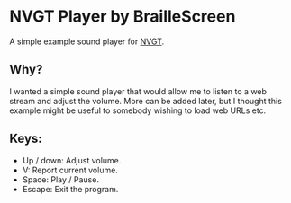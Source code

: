 # NVGT Player by BrailleScreen
A simple example sound player for [NVGT](https://nvgt.gg).

## Why?
I wanted a simple sound player that would allow me to listen to a web stream and adjust the volume. More can be added later, but I thought this example might be useful to somebody wishing to load web URLs etc.

## Keys:
* Up / down: Adjust volume.
* V: Report current volume.
* Space: Play / Pause.
* Escape: Exit the program.

